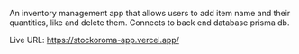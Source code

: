 An inventory management app that allows users to add item name and their quantities, like and delete them. Connects to back end database prisma db. 

Live URL: https://stockoroma-app.vercel.app/

